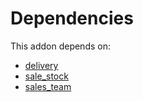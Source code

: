 # Dependencies

This addon depends on:

- [delivery](../../odoo-bringout-oca-ocb-delivery)
- [sale_stock](../../odoo-bringout-oca-ocb-sale_stock)
- [sales_team](../../odoo-bringout-oca-ocb-sales_team)

